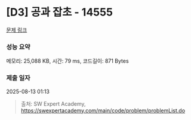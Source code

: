 # [D3] 공과 잡초 - 14555 

[문제 링크](https://swexpertacademy.com/main/code/problem/problemDetail.do?contestProbId=AYGtoa3qARcDFARC) 

### 성능 요약

메모리: 25,088 KB, 시간: 79 ms, 코드길이: 871 Bytes

### 제출 일자

2025-08-13 01:13



> 출처: SW Expert Academy, https://swexpertacademy.com/main/code/problem/problemList.do